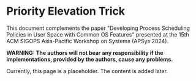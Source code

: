 # Priority Elevation Trick

This document complements the paper "Developing Process Scheduling Policies in User Space with Common OS Features" presented at the 15th ACM SIGOPS Asia-Pacific Workshop on Systems (APSys 2024).

**WARNING: The authors will not bear any responsibility if the implementations, provided by the authors, cause any problems.**

Currently, this page is a placeholder. The content is added later.

